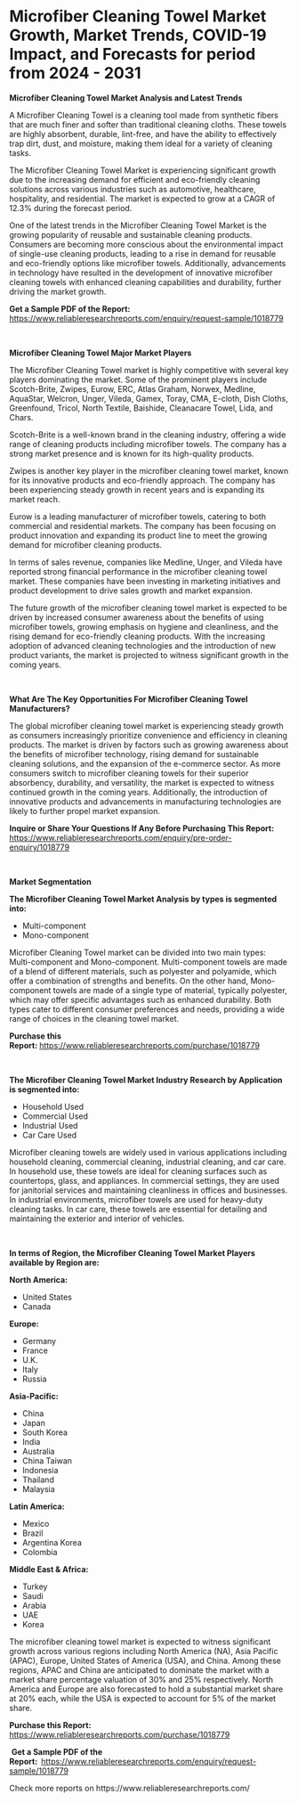 <p><h1>Microfiber Cleaning Towel Market Growth, Market Trends, COVID-19 Impact, and Forecasts for period from 2024 - 2031</h1></p><p><strong>Microfiber Cleaning Towel Market Analysis and Latest Trends</strong></p>
<p><p>A Microfiber Cleaning Towel is a cleaning tool made from synthetic fibers that are much finer and softer than traditional cleaning cloths. These towels are highly absorbent, durable, lint-free, and have the ability to effectively trap dirt, dust, and moisture, making them ideal for a variety of cleaning tasks.</p><p>The Microfiber Cleaning Towel Market is experiencing significant growth due to the increasing demand for efficient and eco-friendly cleaning solutions across various industries such as automotive, healthcare, hospitality, and residential. The market is expected to grow at a CAGR of 12.3% during the forecast period.</p><p>One of the latest trends in the Microfiber Cleaning Towel Market is the growing popularity of reusable and sustainable cleaning products. Consumers are becoming more conscious about the environmental impact of single-use cleaning products, leading to a rise in demand for reusable and eco-friendly options like microfiber towels. Additionally, advancements in technology have resulted in the development of innovative microfiber cleaning towels with enhanced cleaning capabilities and durability, further driving the market growth.</p></p>
<p><strong>Get a Sample PDF of the Report:&nbsp;</strong> <a href="https://www.reliableresearchreports.com/enquiry/request-sample/1018779">https://www.reliableresearchreports.com/enquiry/request-sample/1018779</a></p>
<p>&nbsp;</p>
<p><strong>Microfiber Cleaning Towel Major Market Players</strong></p>
<p><p>The Microfiber Cleaning Towel market is highly competitive with several key players dominating the market. Some of the prominent players include Scotch-Brite, Zwipes, Eurow, ERC, Atlas Graham, Norwex, Medline, AquaStar, Welcron, Unger, Vileda, Gamex, Toray, CMA, E-cloth, Dish Cloths, Greenfound, Tricol, North Textile, Baishide, Cleanacare Towel, Lida, and Chars.</p><p>Scotch-Brite is a well-known brand in the cleaning industry, offering a wide range of cleaning products including microfiber towels. The company has a strong market presence and is known for its high-quality products.</p><p>Zwipes is another key player in the microfiber cleaning towel market, known for its innovative products and eco-friendly approach. The company has been experiencing steady growth in recent years and is expanding its market reach.</p><p>Eurow is a leading manufacturer of microfiber towels, catering to both commercial and residential markets. The company has been focusing on product innovation and expanding its product line to meet the growing demand for microfiber cleaning products.</p><p>In terms of sales revenue, companies like Medline, Unger, and Vileda have reported strong financial performance in the microfiber cleaning towel market. These companies have been investing in marketing initiatives and product development to drive sales growth and market expansion.</p><p>The future growth of the microfiber cleaning towel market is expected to be driven by increased consumer awareness about the benefits of using microfiber towels, growing emphasis on hygiene and cleanliness, and the rising demand for eco-friendly cleaning products. With the increasing adoption of advanced cleaning technologies and the introduction of new product variants, the market is projected to witness significant growth in the coming years.</p></p>
<p>&nbsp;</p>
<p><strong>What Are The Key Opportunities For Microfiber Cleaning Towel Manufacturers?</strong></p>
<p><p>The global microfiber cleaning towel market is experiencing steady growth as consumers increasingly prioritize convenience and efficiency in cleaning products. The market is driven by factors such as growing awareness about the benefits of microfiber technology, rising demand for sustainable cleaning solutions, and the expansion of the e-commerce sector. As more consumers switch to microfiber cleaning towels for their superior absorbency, durability, and versatility, the market is expected to witness continued growth in the coming years. Additionally, the introduction of innovative products and advancements in manufacturing technologies are likely to further propel market expansion.</p></p>
<p><strong>Inquire or Share Your Questions If Any Before Purchasing This Report:</strong> <a href="https://www.reliableresearchreports.com/enquiry/pre-order-enquiry/1018779">https://www.reliableresearchreports.com/enquiry/pre-order-enquiry/1018779</a></p>
<p>&nbsp;</p>
<p><strong>Market Segmentation</strong></p>
<p><strong>The Microfiber Cleaning Towel Market Analysis by types is segmented into:</strong></p>
<p><ul><li>Multi-component</li><li>Mono-component</li></ul></p>
<p><p>Microfiber Cleaning Towel market can be divided into two main types: Multi-component and Mono-component. Multi-component towels are made of a blend of different materials, such as polyester and polyamide, which offer a combination of strengths and benefits. On the other hand, Mono-component towels are made of a single type of material, typically polyester, which may offer specific advantages such as enhanced durability. Both types cater to different consumer preferences and needs, providing a wide range of choices in the cleaning towel market.</p></p>
<p><strong>Purchase this Report:&nbsp;</strong><a href="https://www.reliableresearchreports.com/purchase/1018779">https://www.reliableresearchreports.com/purchase/1018779</a></p>
<p>&nbsp;</p>
<p><strong>The Microfiber Cleaning Towel Market Industry Research by Application is segmented into:</strong></p>
<p><ul><li>Household Used</li><li>Commercial Used</li><li>Industrial Used</li><li>Car Care Used</li></ul></p>
<p><p>Microfiber cleaning towels are widely used in various applications including household cleaning, commercial cleaning, industrial cleaning, and car care. In household use, these towels are ideal for cleaning surfaces such as countertops, glass, and appliances. In commercial settings, they are used for janitorial services and maintaining cleanliness in offices and businesses. In industrial environments, microfiber towels are used for heavy-duty cleaning tasks. In car care, these towels are essential for detailing and maintaining the exterior and interior of vehicles.</p></p>
<p>&nbsp;</p>
<p><strong>In terms of Region, the Microfiber Cleaning Towel Market Players available by Region are:</strong></p>
<p>
    <p> <strong> North America: </strong>
        <ul>
            <li>United States</li>
            <li>Canada</li>
        </ul>
        </p> 
    <p> <strong> Europe: </strong>
        <ul>
            <li>Germany</li>
            <li>France</li>
            <li>U.K.</li>
            <li>Italy</li>
            <li>Russia</li>
        </ul>
        </p> 
    <p> <strong> Asia-Pacific: </strong>
        <ul>
            <li>China</li>
            <li>Japan</li>
            <li>South Korea</li>
            <li>India</li>
            <li>Australia</li>
            <li>China Taiwan</li>
            <li>Indonesia</li>
            <li>Thailand</li>
            <li>Malaysia</li>
        </ul>
        </p> 
    <p> <strong> Latin America: </strong>
        <ul>
            <li>Mexico</li>
            <li>Brazil</li>
            <li>Argentina Korea</li>
            <li>Colombia</li>
        </ul>
        </p> 
    <p> <strong> Middle East & Africa: </strong>
        <ul>
            <li>Turkey</li>
            <li>Saudi</li>
            <li>Arabia</li>
            <li>UAE</li>
            <li>Korea</li>
        </ul>
    </p>
    </p>
<p><p>The microfiber cleaning towel market is expected to witness significant growth across various regions including North America (NA), Asia Pacific (APAC), Europe, United States of America (USA), and China. Among these regions, APAC and China are anticipated to dominate the market with a market share percentage valuation of 30% and 25% respectively. North America and Europe are also forecasted to hold a substantial market share at 20% each, while the USA is expected to account for 5% of the market share.</p></p>
<p><strong>Purchase this Report: </strong><a href="https://www.reliableresearchreports.com/purchase/1018779">https://www.reliableresearchreports.com/purchase/1018779</a></p>
<p>&nbsp;<strong>Get a Sample PDF of the Report:&nbsp;&nbsp;</strong><a href="https://www.reliableresearchreports.com/enquiry/request-sample/1018779">https://www.reliableresearchreports.com/enquiry/request-sample/1018779</a></p>
<p><strong></strong></p>
<p>Check more reports on https://www.reliableresearchreports.com/</p>
